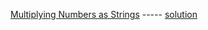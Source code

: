 [Multiplying Numbers as Strings](https://www.codewars.com/kata/55911ef14065454c75000062) ----- [solution](https://github.com/zscheck/Code-Wars-Solutions/blob/master/3kyu_solutions/Multiplying_Numbers_As_Strings.js)